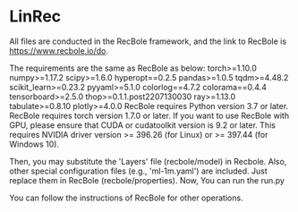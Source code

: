 # LinRec

All files are conducted in the RecBole framework, and the link to RecBole is https://www.recbole.io/do.

The requirements are the same as RecBole as below:
torch>=1.10.0
numpy>=1.17.2
scipy>=1.6.0
hyperopt==0.2.5
pandas>=1.0.5
tqdm>=4.48.2
scikit_learn>=0.23.2
pyyaml>=5.1.0
colorlog==4.7.2
colorama==0.4.4
tensorboard>=2.5.0
thop>=0.1.1.post2207130030
ray>=1.13.0
tabulate>=0.8.10 
plotly>=4.0.0
RecBole requires Python version 3.7 or later.
RecBole requires torch version 1.7.0 or later. If you want to use RecBole with GPU,
please ensure that CUDA or cudatoolkit version is 9.2 or later.
This requires NVIDIA driver version >= 396.26 (for Linux) or >= 397.44 (for Windows 10).

Then, you may substitute the 'Layers' file (recbole/model) in Recbole. Also, other special configuration files (e.g., 'ml-1m.yaml') are included. Just replace them in RecBole (recbole/properties).
Now, You can run the run.py

You can follow the instructions of RecBole for other operations. 
